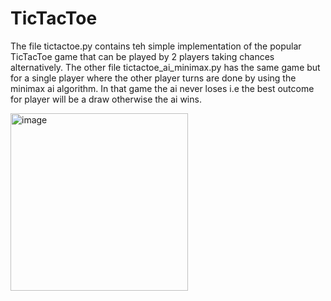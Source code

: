 # TicTacToe
The file tictactoe.py contains teh simple implementation of the popular TicTacToe game that can be played by 2 players taking chances alternatively.
The other file tictactoe_ai_minimax.py has the same game but for a single player where the other player turns are done by using the minimax ai algorithm. In that game the ai never loses i.e the best outcome for player will be a draw otherwise the ai wins.

<img width="284" alt="image" src="https://github.com/Vivaswaan/TicTacToe/assets/114609093/bdc8a18e-cf41-4825-af84-4a4b34dc7a5a">
